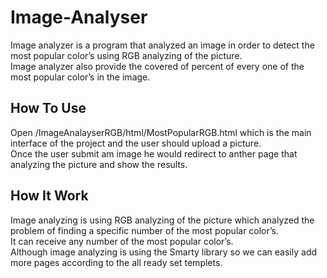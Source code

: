 # Image-Analyser

Image analyzer is a program that analyzed an image in order to detect the most popular color’s using RGB analyzing of the picture.<br/>
Image analyzer also provide the covered of percent of every one of the most popular color’s in the image.<br/>

 

## How To Use

Open /ImageAnalayserRGB/html/MostPopularRGB.html which is the main interface of the project and the user should upload a picture.<br/>
Once the user submit am image he would redirect to anther page that analyzing the picture and show the results.<br/>


## How It Work

Image analyzing is using RGB analyzing of the picture which analyzed the problem of finding a specific number of the most popular color’s. <br/>It can receive any number of the most popular color’s. <br/>
Although image analyzing is using the Smarty library so we can easily add more pages according to the all ready set templets.



